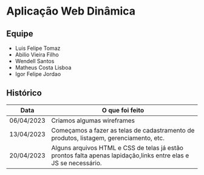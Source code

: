 # Aplicação Web Dinâmica

## Equipe

- Luis Felipe Tomaz
- Abilio Vieira Filho
- Wendell Santos
- Matheus Costa Lisboa
- Igor Felipe Jordao

## Histórico

| Data       | O que foi feito |
|------------|-----------------|
| 06/04/2023 | Criamos algumas wireframes
| 13/04/2023 | Começamos a fazer as telas de cadastramento de produtos, listagem, gerenciamento, etc.
| 20/04/2023 | Alguns arquivos HTML e CSS de telas já estão prontos falta apenas lapidação,links entre elas e JS se necessário. 
